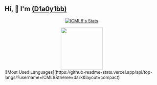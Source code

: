 ## Hi, 👋  I'm <a href="https://icml8.github.io/"> (D1a0y1bb)</a>
<p align="center">
  <a href="https://github.com/ICML8" class="rich-diff-level-one">
    <img src="https://github-readme-stats.vercel.app/api?username=ICML8&title_color=333&text_color=777" alt="ICML8's Stats" >
    <!-- &hide=issues
    <img src="https://github-readme-stats.vercel.app/api?username=ICML8&hide=issues&title_color=333&text_color=777" alt="ICML8's Stats" >
    -->
  </a>
</p>
<div align="center"> <img height="137px" src="https://github-readme-stats.vercel.app/api?username=ICML8&hide_title=true&hide_border=true&show_icons=trueline_height=21&text_color=000&icon_color=000&bg_color=0,ea6161,ffc64d,fffc4d,52fa5a&theme=graywhite" /> </div>
![Most Used Languages](https://github-readme-stats.vercel.app/api/top-langs/?username=ICML8&theme=dark&layout=compact)

